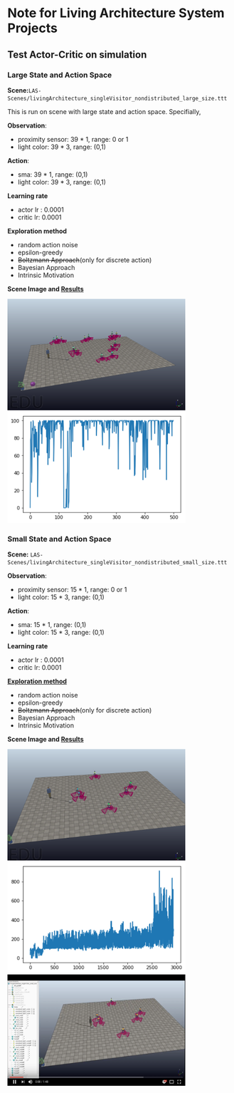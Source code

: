# Note for Living Architecture System Projects

## Test Actor-Critic on simulation

### Large State and Action Space
**Scene:**`LAS-Scenes/livingArchitecture_singleVisitor_nondistributed_large_size.ttt`

This is run on scene with large state and action space. Specifially,

**Observation**: 
*  proximity sensor: 39 * 1, range: 0 or 1
* light color: 39 * 3, range: (0,1)

**Action**: 
* sma: 39 * 1, range: (0,1)
* light color: 39 * 3, range: (0,1)

**Learning rate**
* actor lr : 0.0001
* critic lr: 0.0001

**Exploration method**
* random action noise
* epsilon-greedy
* ~~Boltzmann Approach~~(only for discrete action)
* Bayesian Approach
* Intrinsic Motivation

**Scene Image and [Results](https://github.com/UWaterloo-ASL/LAS_Gym/blob/master/notebook/notebook_LASAgent_Actor_Critic.ipynb)** 

<img src="https://github.com/UWaterloo-ASL/LAS_Gym/blob/master/notebook/images/large_LAS.png" alt="Scene Image" width="400" height="250"> <img src="https://github.com/UWaterloo-ASL/LAS_Gym/blob/master/notebook/images/large_LAS_results.png" alt="Results" width="400" height="250">


### Small State and Action Space
**Scene:** `LAS-Scenes/livingArchitecture_singleVisitor_nondistributed_small_size.ttt`

**Observation**: 
*  proximity sensor: 15 * 1, range: 0 or 1
* light color: 15 * 3, range: (0,1)

**Action**: 
* sma: 15 * 1, range: (0,1)
* light color: 15 * 3, range: (0,1)

**Learning rate**
* actor lr : 0.0001
* critic lr: 0.0001

**[Exploration method](https://medium.com/emergent-future/simple-reinforcement-learning-with-tensorflow-part-7-action-selection-strategies-for-exploration-d3a97b7cceaf)**
* random action noise
* epsilon-greedy
* ~~Boltzmann Approach~~(only for discrete action)
* Bayesian Approach
* Intrinsic Motivation

**Scene Image and [Results](https://github.com/UWaterloo-ASL/LAS_Gym/blob/master/notebook/notebook_LASAgent_Actor_Critic_SamllSize_System.ipynb)**

<img src="https://github.com/UWaterloo-ASL/LAS_Gym/blob/master/notebook/images/small_LAS.png" alt="Scene Image" width="400" height="250"> <img src="https://github.com/UWaterloo-ASL/LAS_Gym/blob/master/notebook/images/small_LAS_results_3000episodes.png" alt="Results" width="400" height="250"> 
[<img src="https://github.com/UWaterloo-ASL/LAS_Gym/blob/master/notebook/images/small_LAS_results_3000episodes_video_image.png" alt="Results" width="400" height="250">](https://youtu.be/NEdSqGTIL5U)

